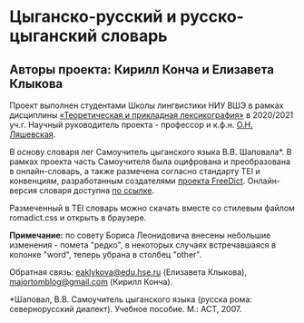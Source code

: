 # Цыганско-русский и русско-цыганский словарь #
## Авторы проекта: Кирилл Конча и Елизавета Клыкова ##
Проект выполнен студентами Школы лингвистики НИУ ВШЭ в рамках дисциплины [«Теоретическая и прикладная лексикография»](https://www.hse.ru/ba/ling/courses/375293130.html) в 2020/2021 уч.г. Научный руководитель проекта - профессор и к.ф.н. [О.Н. Ляшевская](https://www.hse.ru/staff/olesar).

В основу словаря лег Самоучитель цыганского языка В.В. Шаповала\*. В рамках проекта часть Самоучителя была оцифрована и преобразована в онлайн-словарь, а также размечена согласно стандарту TEI и конвенциям, разработанным создателями [проекта FreeDict](https://freedict.org/). Онлайн-версия словаря доступна [по ссылке](https://romadict.linghub.ru/).

Размеченный в TEI словарь можно скачать вместе со стилевым файлом romadict.css и открыть в браузере.

**Примечание:** по совету Бориса Леонидовича внесены небольшие изменения - помета "редко", в некоторых случаях встречавшаяся в колонке "word", теперь убрана в столбец "other".

Обратная связь: eaklykova@edu.hse.ru (Елизавета Клыкова), majortomblog@gmail.com (Кирилл Конча).

\*Шаповал, В.В. Самоучитель цыганского языка (русска рома: севернорусский диалект). Учебное пособие. М.: АСТ, 2007.
